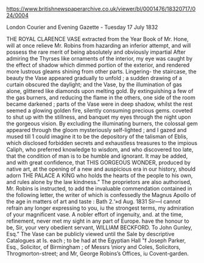 https://www.britishnewspaperarchive.co.uk/viewer/bl/0001476/18320717/024/0004

London Courier and Evening Gazette - Tuesday 17 July 1832

THE ROYAL CLARENCE VASE extracted from the Year Book of Mr. Hone, will at once relieve Mr. Robins from hazarding an inferior attempt, and will possess the rare merit of being absolutely and obviously impartial After admiring the Thyrses like ornaments of the interior, my eye was caught by the effect of shadow which dimmed portion of the exterior, and rendered more lustrous gleams shining from other parts. Lingering- the staircase, the beauty the Vase appeared gradually to unfold ; a sudden drawing of a curtain obscured the daylight; and the Vase, by the illumination of gas alone, glittered like diamonds upon melting gold. By extinguishing a few of the gas burners, and reducing the flame in the others, one side of the room became darkened ; parts of the Vase were in deep shadow, whilst the rest seemed a glowing golden fire, silently consuming precious gems. coveted to shut up with the stillness, and banquet my eyes through the night upon the gorgeous vision. By excluding the illuminating burners, the colossal gem appeared through the gloom mysteriously self-lighted ; and I gazed and mused till 1 could imagine it to be the depository of the talisman of Eblis, which disclosed forbidden secrets and exhaustless treasures to the impious Caliph, who preferred knowledge to wisdom, and who discovered too late, that the condition of man is to be humble and ignorant. It may be added, and with great confidence, that THIS GORGEOUS WONDER, produced by native art, at the opening of a new and auspicious era in our history, should adorn THE PALACE A KING who holds the hearts of the people to his own, and rules alone by the law kindness.” The proprietors are also authorised, Mr. Robins is instructed, to add the invaluable commendation contained in the following letter, the writer of which is confessedly the Magnus Apollo of the age in matters of art and taste : Bath 2.‘»d Aug. 1831 Sir—l cannot refrain any longer expressing to you, iu the strongest terms, my admiration of your magnificent vase. A nobler effort of ingenuity, and. at the time, refinement, never met my sight in any part of Europe. have the honour to be, Sir, your very obedient servant, WILLIAM BECKFORD. To John Gunley, Esq.” The Vase can be publicly viewed until the Sale by descriptive Catalogues at Is. each ; to be had at the Egyptian Hall "f Joseph Parker, Esq., Solicitor, of Birmingham ; of Messrs \niory and Coles, Solicitors, Throgmorton-street; and Mr, George Robins’s Offices, iu Covent-garden.

